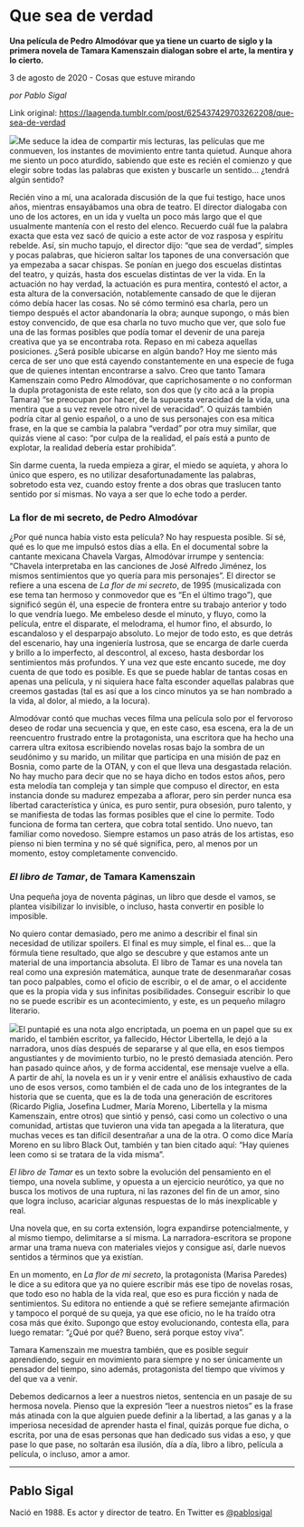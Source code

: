 # Que sea de verdad

**Una película de Pedro Almodóvar que ya tiene un cuarto de siglo y la primera novela de Tamara Kamenszain dialogan sobre el arte, la mentira y lo cierto.**

3 de agosto de 2020 - Cosas que estuve mirando

_por Pablo Sigal_

Link original: https://laagenda.tumblr.com/post/625437429703262208/que-sea-de-verdad

![](https://64.media.tumblr.com/8ed0b3e523e7a5cbf531dec250d92b8e/9b584c1622921f1d-e4/s500x750/386dba500acadebb3cd1de836039a1ed16db1586.jpg)Me seduce la idea de compartir mis lecturas, las películas que me conmueven, los instantes de movimiento entre tanta quietud. Aunque ahora me siento un poco aturdido, sabiendo que este es recién el comienzo y que elegir sobre todas las palabras que existen y buscarle un sentido… ¿tendrá algún sentido?


Recién vino a mí, una acalorada discusión de la que fui testigo, hace unos años, mientras ensayábamos una obra de teatro. El director dialogaba con uno de los actores, en un ida y vuelta un poco más largo que el que usualmente mantenía con el resto del elenco. Recuerdo cuál fue la palabra exacta que esta vez sacó de quicio a este actor de voz rasposa y espíritu rebelde. Así, sin mucho tapujo, el director dijo: “que sea de verdad”, simples y pocas palabras, que hicieron saltar los tapones de una conversación que ya empezaba a sacar chispas. Se ponían en juego dos escuelas distintas del teatro, y quizás, hasta dos escuelas distintas de ver la vida. En la actuación no hay verdad, la actuación es pura mentira, contestó el actor, a esta altura de la conversación, notablemente cansado de que le dijeran cómo debía hacer las cosas. No sé cómo terminó esa charla, pero un tiempo después el actor abandonaría la obra; aunque supongo, o más bien estoy convencido, de que esa charla no tuvo mucho que ver, que solo fue una de las formas posibles que podía tomar el devenir de una pareja creativa que ya se encontraba rota. Repaso en mi cabeza aquellas posiciones. ¿Será posible ubicarse en algún bando? Hoy me siento más cerca de ser uno que está cayendo constantemente en una especie de fuga que de quienes intentan encontrarse a salvo. Creo que tanto Tamara Kamenszain como Pedro Almodóvar, que caprichosamente o no conforman la dupla protagonista de este relato, son dos que (y cito acá a la propia Tamara) “se preocupan por hacer, de la supuesta veracidad de la vida, una mentira que a su vez revele otro nivel de veracidad”. O quizás también podría citar al genio español, o a uno de sus personajes con esa mítica frase, en la que se cambia la palabra “verdad” por otra muy similar, que quizás viene al caso: “por culpa de la realidad, el país está a punto de explotar, la realidad debería estar prohibida”. 


Sin darme cuenta, la rueda empieza a girar, el miedo se aquieta, y ahora lo único que espero, es no utilizar desafortunadamente las palabras, sobretodo esta vez, cuando estoy frente a dos obras que traslucen tanto sentido por sí mismas. No vaya a ser que lo eche todo a perder. 


### La flor de mi secreto, de Pedro Almodóvar

¿Por qué nunca había visto esta película? No hay respuesta posible. Sí sé, qué es lo que me impulsó estos días a ella. En el documental sobre la cantante mexicana Chavela Vargas, Almodóvar irrumpe y sentencia: “Chavela interpretaba en las canciones de José Alfredo Jiménez, los mismos sentimientos que yo quería para mis personajes”. El director se refiere a una escena de *La flor de mi secreto*, de 1995 (musicalizada con ese tema tan hermoso y conmovedor que es “En el último trago”), que significó según él, una especie de frontera entre su trabajo anterior y todo lo que vendría luego. Me embeleso desde el minuto, y fluyo, como la película, entre el disparate, el melodrama, el humor fino, el absurdo, lo escandaloso y el desparpajo absoluto. Lo mejor de todo esto, es que detrás del escenario, hay una ingeniería lustrosa, que se encarga de darle cuerda y brillo a lo imperfecto, al descontrol, al exceso, hasta desbordar los sentimientos más profundos. Y una vez que este encanto sucede, me doy cuenta de que todo es posible. Es que se puede hablar de tantas cosas en apenas una película, y ni siquiera hace falta esconder aquellas palabras que creemos gastadas (tal es así que a los cinco minutos ya se han nombrado a la vida, al dolor, al miedo, a la locura).

Almodóvar contó que muchas veces filma una película solo por el fervoroso deseo de rodar una secuencia y que, en este caso, esa escena, era la de un reencuentro frustrado entre la protagonista, una escritora que ha hecho una carrera ultra exitosa escribiendo novelas rosas bajo la sombra de un seudónimo y su marido, un militar que participa en una misión de paz en Bosnia, como parte de la OTAN, y con el que lleva una desgastada relación. No hay mucho para decir que no se haya dicho en todos estos años, pero esta melodía tan compleja y tan simple que compuso el director, en esta instancia donde su madurez empezaba a aflorar, pero sin perder nunca esa libertad característica y única, es puro sentir, pura obsesión, puro talento, y se manifiesta de todas las formas posibles que el cine lo permite. Todo funciona de forma tan certera, que cobra total sentido. Uno nuevo, tan familiar como novedoso. Siempre estamos un paso atrás de los artistas, eso pienso ni bien termina y no sé qué significa, pero, al menos por un momento, estoy completamente convencido. 

### *El libro de Tamar*, de Tamara Kamenszain

Una pequeña joya de noventa páginas, un libro que desde el vamos, se plantea visibilizar lo invisible, o incluso, hasta convertir en posible lo imposible. 

No quiero contar demasiado, pero me animo a describir el final sin necesidad de utilizar spoilers. El final es muy simple, el final es… que la fórmula tiene resultado, que algo se descubre y que estamos ante un material de una importancia absoluta. El libro de Tamar es una novela tan real como una expresión matemática, aunque trate de desenmarañar cosas tan poco palpables, como el oficio de escribir, o el de amar, o el accidente que es la propia vida y sus infinitas posibilidades. Conseguir escribir lo que no se puede escribir es un acontecimiento, y este, es un pequeño milagro literario. 

![](https://64.media.tumblr.com/6517567ee656539d623b53ac1bde41ab/9b584c1622921f1d-55/s250x400/6d7456755763634b3106f16e90c1be43390272aa.jpg)El puntapié es una nota algo encriptada, un poema en un papel que su ex marido, el también escritor, ya fallecido, Héctor Libertella, le dejó a la narradora, unos días después de separarse y al que ella, en esos tiempos angustiantes y de movimiento turbio, no le prestó demasiada atención. Pero han pasado quince años, y de forma accidental, ese mensaje vuelve a ella. A partir de ahí, la novela es un ir y venir entre el análisis exhaustivo de cada uno de esos versos, como también el de cada uno de los integrantes de la historia que se cuenta, que es la de toda una generación de escritores (Ricardo Piglia, Josefina Ludmer, María Moreno, Libertella y la misma Kamenszain, entre otros) que sintió y pensó, casi como un colectivo o una comunidad, artistas que tuvieron una vida tan apegada a la literatura, que muchas veces es tan difícil desentrañar a una de la otra. O como dice María Moreno en su libro Black Out, también y tan bien citado aquí: “Hay quienes leen como si se tratara de la vida misma”. 

*El libro de Tamar* es un texto sobre la evolución del pensamiento en el tiempo, una novela sublime, y opuesta a un ejercicio neurótico, ya que no busca los motivos de una ruptura, ni las razones del fin de un amor, sino que logra incluso, acariciar algunas respuestas de lo más inexplicable y real. 

Una novela que, en su corta extensión, logra expandirse potencialmente, y al mismo tiempo, delimitarse a sí misma. La narradora-escritora se propone armar una trama nueva con materiales viejos y consigue así, darle nuevos sentidos a términos que ya existían. 

En un momento, en *La flor de mi secreto*, la protagonista (Marisa Paredes) le dice a su editora que ya no quiere escribir más ese tipo de novelas rosas, que todo eso no habla de la vida real, que eso es pura ficción y nada de sentimientos. Su editora no entiende a qué se refiere semejante afirmación y tampoco el porqué de su queja, ya que ese oficio, no le ha traído otra cosa más que éxito. Supongo que estoy evolucionando, contesta ella, para luego rematar: “¿Qué por qué? Bueno, será porque estoy viva”. 


Tamara Kamenszain me muestra también, que es posible seguir aprendiendo, seguir en movimiento para siempre y no ser únicamente un pensador del tiempo, sino además, protagonista del tiempo que vivimos y del que va a venir. 

Debemos dedicarnos a leer a nuestros nietos, sentencia en un pasaje de su hermosa novela. Pienso que la expresión “leer a nuestros nietos” es la frase más atinada con la que alguien puede definir a la libertad, a las ganas y a la imperiosa necesidad de aprender hasta el final, quizás porque fue dicha, o escrita, por una de esas personas que han dedicado sus vidas a eso, y que pase lo que pase, no soltarán esa ilusión, día a día, libro a libro, película a película, o incluso, amor a amor. 



---

Pablo Sigal
-----------

 Nació en 1988. Es actor y director de teatro. En Twitter es [@pablosigal](https://twitter.com/pablosigal) 

